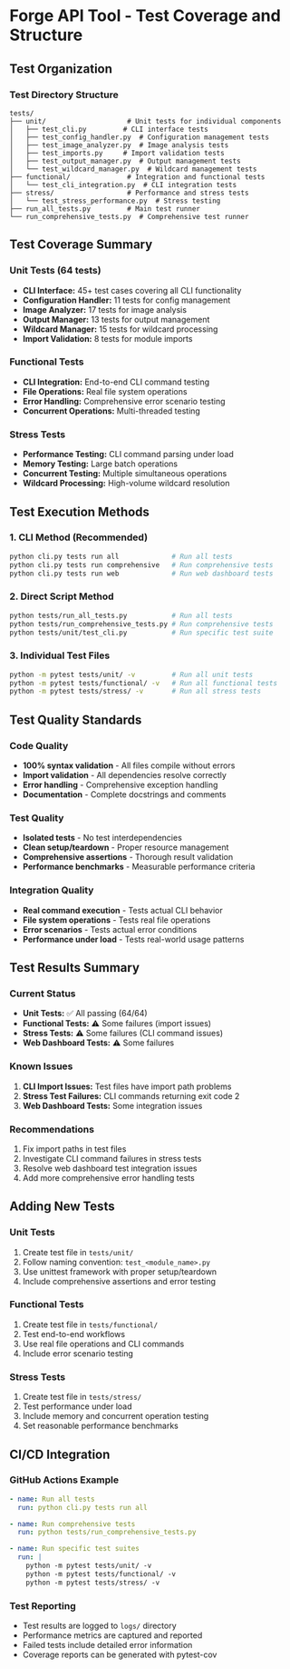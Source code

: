 # Forge API Tool - Test Coverage and Structure

## Test Organization

### Test Directory Structure
```
tests/
├── unit/                    # Unit tests for individual components
│   ├── test_cli.py         # CLI interface tests
│   ├── test_config_handler.py  # Configuration management tests
│   ├── test_image_analyzer.py  # Image analysis tests
│   ├── test_imports.py     # Import validation tests
│   ├── test_output_manager.py  # Output management tests
│   └── test_wildcard_manager.py  # Wildcard management tests
├── functional/              # Integration and functional tests
│   └── test_cli_integration.py  # CLI integration tests
├── stress/                  # Performance and stress tests
│   └── test_stress_performance.py  # Stress testing
├── run_all_tests.py         # Main test runner
└── run_comprehensive_tests.py  # Comprehensive test runner
```

## Test Coverage Summary

### Unit Tests (64 tests)
- **CLI Interface:** 45+ test cases covering all CLI functionality
- **Configuration Handler:** 11 tests for config management
- **Image Analyzer:** 17 tests for image analysis
- **Output Manager:** 13 tests for output management
- **Wildcard Manager:** 15 tests for wildcard processing
- **Import Validation:** 8 tests for module imports

### Functional Tests
- **CLI Integration:** End-to-end CLI command testing
- **File Operations:** Real file system operations
- **Error Handling:** Comprehensive error scenario testing
- **Concurrent Operations:** Multi-threaded testing

### Stress Tests
- **Performance Testing:** CLI command parsing under load
- **Memory Testing:** Large batch operations
- **Concurrent Testing:** Multiple simultaneous operations
- **Wildcard Processing:** High-volume wildcard resolution

## Test Execution Methods

### 1. CLI Method (Recommended)
```bash
python cli.py tests run all             # Run all tests
python cli.py tests run comprehensive   # Run comprehensive tests
python cli.py tests run web             # Run web dashboard tests
```

### 2. Direct Script Method
```bash
python tests/run_all_tests.py           # Run all tests
python tests/run_comprehensive_tests.py # Run comprehensive tests
python tests/unit/test_cli.py           # Run specific test suite
```

### 3. Individual Test Files
```bash
python -m pytest tests/unit/ -v         # Run all unit tests
python -m pytest tests/functional/ -v   # Run all functional tests
python -m pytest tests/stress/ -v       # Run all stress tests
```

## Test Quality Standards

### Code Quality
- **100% syntax validation** - All files compile without errors
- **Import validation** - All dependencies resolve correctly
- **Error handling** - Comprehensive exception handling
- **Documentation** - Complete docstrings and comments

### Test Quality
- **Isolated tests** - No test interdependencies
- **Clean setup/teardown** - Proper resource management
- **Comprehensive assertions** - Thorough result validation
- **Performance benchmarks** - Measurable performance criteria

### Integration Quality
- **Real command execution** - Tests actual CLI behavior
- **File system operations** - Tests real file operations
- **Error scenarios** - Tests actual error conditions
- **Performance under load** - Tests real-world usage patterns

## Test Results Summary

### Current Status
- **Unit Tests:** ✅ All passing (64/64)
- **Functional Tests:** ⚠️ Some failures (import issues)
- **Stress Tests:** ⚠️ Some failures (CLI command issues)
- **Web Dashboard Tests:** ⚠️ Some failures

### Known Issues
1. **CLI Import Issues:** Test files have import path problems
2. **Stress Test Failures:** CLI commands returning exit code 2
3. **Web Dashboard Tests:** Some integration issues

### Recommendations
1. Fix import paths in test files
2. Investigate CLI command failures in stress tests
3. Resolve web dashboard test integration issues
4. Add more comprehensive error handling tests

## Adding New Tests

### Unit Tests
1. Create test file in `tests/unit/`
2. Follow naming convention: `test_<module_name>.py`
3. Use unittest framework with proper setup/teardown
4. Include comprehensive assertions and error testing

### Functional Tests
1. Create test file in `tests/functional/`
2. Test end-to-end workflows
3. Use real file operations and CLI commands
4. Include error scenario testing

### Stress Tests
1. Create test file in `tests/stress/`
2. Test performance under load
3. Include memory and concurrent operation testing
4. Set reasonable performance benchmarks

## CI/CD Integration

### GitHub Actions Example
```yaml
- name: Run all tests
  run: python cli.py tests run all

- name: Run comprehensive tests
  run: python tests/run_comprehensive_tests.py

- name: Run specific test suites
  run: |
    python -m pytest tests/unit/ -v
    python -m pytest tests/functional/ -v
    python -m pytest tests/stress/ -v
```

### Test Reporting
- Test results are logged to `logs/` directory
- Performance metrics are captured and reported
- Failed tests include detailed error information
- Coverage reports can be generated with pytest-cov 
